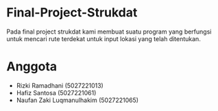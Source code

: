# Final-Project-Strukdat
Pada final project strukdat kami membuat suatu program yang berfungsi untuk mencari rute terdekat untuk input lokasi yang telah ditentukan.
# Anggota
- Rizki Ramadhani (5027221013)
- Hafiz Santosa (5027221061)
- Naufan Zaki Luqmanulhakim (5027221065)
